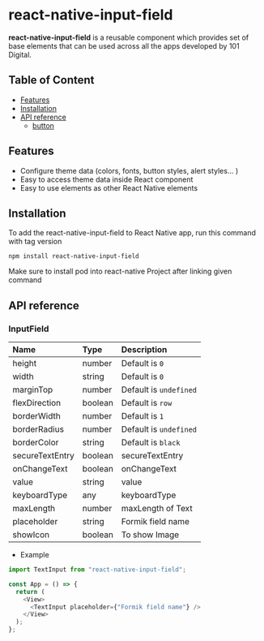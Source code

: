 # react-native-input-field

<b>react-native-input-field</b> is a reusable component which provides set of base elements that can be used across all the apps developed by 101 Digital.

## Table of Content

- [Features](#features)
- [Installation](#installation)
- [API reference](#api-reference)
  - [button](#button)

## Features

- Configure theme data (colors, fonts, button styles, alert styles... )
- Easy to access theme data inside React component
- Easy to use elements as other React Native elements

## Installation

To add the react-native-input-field to React Native app, run this command with tag version

```
npm install react-native-input-field
```

Make sure to install pod into react-native Project after linking given command

## API reference

### InputField

| Name            | Type    | Description            |
| :-------------- | :------ | :--------------------- |
| height          | number  | Default is `0`         |
| width           | string  | Default is `0`         |
| marginTop       | number  | Default is `undefined` |
| flexDirection   | boolean | Default is `row`       |
| borderWidth     | number  | Default is `1`         |
| borderRadius    | number  | Default is `undefined` |
| borderColor     | string  | Default is `black`     |
| secureTextEntry | boolean | secureTextEntry        |
| onChangeText    | boolean | onChangeText           |
| value           | string  | value                  |
| keyboardType    | any     | keyboardType           |
| maxLength       | number  | maxLength of Text      |
| placeholder     | string  | Formik field name      |
| showIcon        | boolean | To show Image          |

- Example

```javascript
import TextInput from "react-native-input-field";

const App = () => {
  return (
    <View>
      <TextInput placeholder={"Formik field name"} />
    </View>
  );
};
```
